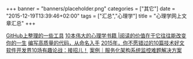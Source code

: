 +++
banner = "banners/placeholder.png"
categories = ["其它"]
date = "2015-12-19T13:39:46+02:00"
tags = ["汇总","心理学"]
title = "心理学网上文章汇总"
+++

[GitHub上整理的一些工具](https://mp.weixin.qq.com/s?__biz=MjM5MDI5MjAyMA==&mid=401350659&idx=2&sn=dee5a485c67a6c0af9f7e6c6b32530e8&scene=0&key=41ecb04b05111003c68c7b7faeb33b9da7c125940473b3093dc475808927b5e1614d1982b1ee351134028a43ee77f94d&ascene=0&uin=MTM0ODQyNTk1&devicetype=iMac+MacBookAir7%2C1+OSX+OSX+10.10.5+build(14F1021)&version=11020201&pass_ticket=OUgFBuA2yqcV7ExJVNrQtm5NukTejEXnNHTun2M8jg8%3D)
[10本伟大的心理学书籍 |阅读的价值在于它往往能改变你的一生](http://toutiao.com/a5351608352/?iid=2940383259&app=news_article&tt_from=weixin&utm_source=weixin&utm_medium=toutiao_ios&utm_campaign=client_share&wxshare_count=1)
[编写高质量的代码，从命名入手](https://mp.weixin.qq.com/s?__biz=MzA4MjEyNTA5Mw==&mid=210573078&idx=1&sn=51885aeeaa7552a4c23fe4f1506cb328&scene=4&srcid=0903JR3hCeD9etD0NzLPTq4d&key=41ecb04b05111003f93fe72f7f2f71c5f14047639eeaa53ed163f4a32223166f68df5b02b549c0de32d881cc18aec5f9&ascene=0&uin=MTM0ODQyNTk1&devicetype=iMac+MacBookAir7%2C1+OSX+OSX+10.10.5+build(14F1021)&version=11020201&pass_ticket=OUgFBuA2yqcV7ExJVNrQtm5NukTejEXnNHTun2M8jg8%3D)
[2015年，你不愿错过的10篇技术好文](https://mp.weixin.qq.com/s?__biz=MjM5MDE0Mjc4MA==&mid=402002243&idx=1&sn=5b0eee66674c197051f7c46e7cfb86d2&scene=0&key=41ecb04b051110037e57205051df40f14948cce9f0568b10306417f02ce8d51c5077b2610ee6d4f2fc299794073596a3&ascene=0&uin=MTM0ODQyNTk1&devicetype=iMac+MacBookAir7%2C1+OSX+OSX+10.10.5+build(14F1021)&version=11020201&pass_ticket=OUgFBuA2yqcV7ExJVNrQtm5NukTejEXnNHTun2M8jg8%3D)
[软件开发界10场有趣论战：接招儿！](https://mp.weixin.qq.com/s?__biz=MzA4NDIzNzMwMw==&mid=204262896&idx=1&sn=adc233d54e4a6b3887406e76597ac7b0&key=41ecb04b05111003e0117d0e7bef44a9926dfc26053cce0281677f3168432bdedadc06db5ab8ac76fa5a8d3f6b5d28cd&ascene=0&uin=MTM0ODQyNTk1&devicetype=iMac+MacBookAir7%2C1+OSX+OSX+10.10.5+build(14F1021)&version=11020201&pass_ticket=OUgFBuA2yqcV7ExJVNrQtm5NukTejEXnNHTun2M8jg8%3D)
[案例｜服务化架构系统监控难题解决方案](https://mp.weixin.qq.com/s?__biz=MjM5MDE0Mjc4MA==&mid=400374109&idx=1&sn=7f344cbbc8a7095371f425d0e423df54&scene=0&uin=MTM0ODQyNTk1&key=41ecb04b05111003dc0a7007af97cfd1b7cdd44205ad5191e0b60ec72bc04f879221e13807b71d19cf5b990f5cccb221&devicetype=iMac+MacBookAir7%2C1+OSX+OSX+10.10.5+build(14F1021)&version=11020201&lang=zh_CN&pass_ticket=OUgFBuA2yqcV7ExJVNrQtm5NukTejEXnNHTun2M8jg8%3D)












